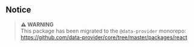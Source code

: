 ## Notice

> **⚠ WARNING**  
> This package has been migrated to the `@data-provider` monorepo: https://github.com/data-provider/core/tree/master/packages/react
